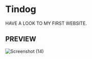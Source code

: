 # Tindog
HAVE A LOOK TO MY FIRST WEBSITE.
## PREVIEW
![Screenshot (14)](https://user-images.githubusercontent.com/80777510/117539389-07255680-b028-11eb-948e-60b79ff5c7b2.png)
